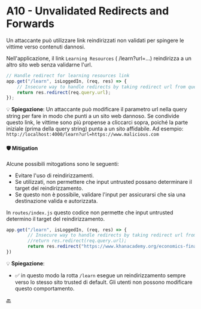 # A10 - Unvalidated Redirects and Forwards
Un attaccante può utilizzare link reindirizzati non validati per spingere le vittime verso contenuti dannosi. 

Nell'applicazione, il link `Learning Resources` ( /learn?url=...) reindirizza a un altro sito web senza validarne l'url.

```js
// Handle redirect for learning resources link
app.get("/learn", isLoggedIn, (req, res) => {
    // Insecure way to handle redirects by taking redirect url from query string
    return res.redirect(req.query.url);
});
```
💡 **Spiegazione**: 
Un attaccante può modificare il parametro url nella query string per fare in modo che punti a un sito web dannoso. Se condivide questo link, le vittime sono più propense a cliccarci sopra, poiché la parte iniziale (prima della query string) punta a un sito affidabile.
Ad esempio:
`http://localhost:4000/learn?url=https://www.malicious.com`

#### 🛡️ Mitigation
Alcune possibili mitogations sono le seguenti:
- Evitare l'uso di reindirizzamenti.
- Se utilizzati, non permettere che input untrusted possano determinare il target del reindirizzamento.
- Se questo non è possibile, validare l'input per assicurarsi che sia una destinazione valida e autorizzata.

In `routes/index.js` questo codice non permette che input untrusted determino il target del reindirizzamento.
```js
app.get("/learn", isLoggedIn, (req, res) => {
        // Insecure way to handle redirects by taking redirect url from query string
        //return res.redirect(req.query.url);
        return res.redirect("https://www.khanacademy.org/economics-finance-domain/core-finance/investment-vehicles-tutorial/ira-401ks/v/traditional-iras");
})
```
💡 **Spiegazione**:
- ✅ in questo modo la rotta `/learn` esegue un reindirizzamento sempre verso lo stesso sito trusted di default. Gli utenti non possono modificare questo comportamento.

[🔙](01-as-is.md#a10---unvalidated-redirects-and-forwards)